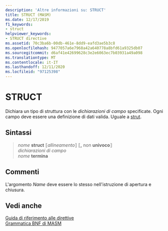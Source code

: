 ```yaml
---
description: 'Altre informazioni su: STRUCT'
title: STRUCT (MASM)
ms.date: 12/17/2019
f1_keywords:
- struct
helpviewer_keywords:
- STRUCT directive
ms.assetid: 70c3ba6b-00db-461e-8dd9-eafd3ae5b3c8
ms.openlocfilehash: 9477057a6e7968a42a640778a8bfd61a9325db07
ms.sourcegitcommit: d6af41e42699628c3e2e6063ec7b03931a49a098
ms.translationtype: MT
ms.contentlocale: it-IT
ms.lasthandoff: 12/11/2020
ms.locfileid: "97125398"
---
```

# <a name="struct"></a>STRUCT

Dichiara un tipo di struttura con le *dichiarazioni di campo* specificate. Ogni campo deve essere una definizione di dati valida. Uguale a [strut](struc.md).

## <a name="syntax"></a>Sintassi

> *nome* **struct** ⟦*allineamento*⟧ ⟦__,__ non **univoco**⟧ \
> *dichiarazioni di campo*\
> *nome* **termina**

## <a name="remarks"></a>Commenti

L'argomento *Name* deve essere lo stesso nell'istruzione di apertura e chiusura.

## <a name="see-also"></a>Vedi anche

[Guida di riferimento alle direttive](directives-reference.md)\
[Grammatica BNF di MASM](masm-bnf-grammar.md)
